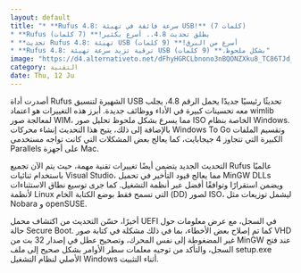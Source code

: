 ```yaml
---
layout: default
title: "* **Rufus 4.8: سرعة فائقة في تهيئة USB!** (7 كلمات)
* **Rufus يطلق تحديث 4.8.. أسرع بكثير!** (7 كلمات)
* **تحديث Rufus 4.8: تهيئة USB أسرع من البرق!** (9 كلمات)
* **Rufus 4.8: ترقية تزيد سرعة تهيئة USB بشكل ملحوظ.** (9 كلمات)"
image: "https://d4.alternativeto.net/dFhyHGRCLbnono3nBQONZXku8_TC86TJd_TvBQDJfOo/rs:fill:1520:760:0/g:ce:0:0/YWJzOi8vZGlzdC9jb250ZW50LzE3NDk3MjM3OTM1NDcucG5n.png"
category: التقنية
date: Thu, 12 Ju
---
```


أصدرت أداة Rufus الشهيرة لتنسيق USB تحديثًا رئيسيًا جديدًا يحمل الرقم 4.8، يجلب معه تحسينات كبيرة في الأداء ووظائف جديدة. أبرز هذه التغييرات هو اعتماد wimlib لمعالجة صور WIM، مما يسرع بشكل ملحوظ تحليل صور ISO الخاصة بنظام Windows. بالإضافة إلى ذلك، يتيح هذا التحديث إنشاء محركات Windows To Go وتقسيم الملفات الكبيرة التي تتجاوز 4 جيجابايت، كما يعالج بعض المشكلات التي كانت تواجه مستخدمي Parallels على أجهزة Mac.

التحديث الجديد يتضمن أيضًا تغييرات تقنية مهمة، حيث يتم الآن تجميع Rufus عالميًا باستخدام ثنائيات Visual Studio، مما يعالج قيود التأخير في تحميل MinGW DLLs ويضمن استقرارًا وتوافقًا أفضل عبر أنظمة التشغيل. كما جرى توسيع نطاق الاستثناءات لأنظمة Linux التي تسمح فقط بوضع الكتابة الخام (DD) لصور ISO، ليشمل توزيعات مثل Nobara و openSUSE.

أخيرًا، حسّن التحديث من اكتشاف محمل UEFI في السجل، مع عرض معلومات حول حالة Secure Boot. كما تم إصلاح بعض الأخطاء، بما في ذلك مشكلة في كتابة صور VHD غير المضغوطة إلى نفس المحرك، وتصحيح عطل في إصدار 32 بت من MinGW عند فتح السجل، والتأكد من توجيه معلمات سطر الأوامر بشكل صحيح إلى ملف setup.exe الأصلي لنظام التشغيل Windows أثناء التثبيت.
